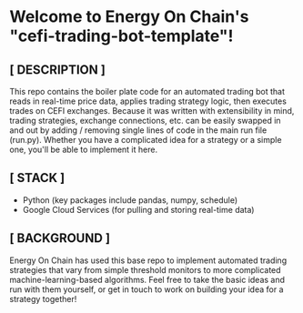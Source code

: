 # Welcome to Energy On Chain's "cefi-trading-bot-template"!

## [ DESCRIPTION ]
This repo contains the boiler plate code for an automated trading bot that reads in real-time price data, applies trading strategy logic, then executes trades on CEFI exchanges. Because it was written with extensibility in mind, trading strategies, exchange connections, etc. can be easily swapped in and out by adding / removing single lines of code in the main run file (run.py). Whether you have a complicated idea for a strategy or a simple one, you'll be able to implement it here.

## [ STACK ]
- Python (key packages include pandas, numpy, schedule)
- Google Cloud Services (for pulling and storing real-time data)

## [ BACKGROUND ]
Energy On Chain has used this base repo to implement automated trading strategies that vary from simple threshold monitors to more complicated machine-learning-based algorithms. Feel free to take the basic ideas and run with them yourself, or get in touch to work on building your idea for a strategy together! 
